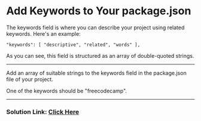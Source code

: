 # Add Keywords to Your package.json

The keywords field is where you can describe your project using related keywords. Here's an example:

`"keywords": [ "descriptive", "related", "words" ],`

As you can see, this field is structured as an array of double-quoted strings.

---

Add an array of suitable strings to the keywords field in the package.json file of your project.

One of the keywords should be "freecodecamp".

---

### Solution Link: [Click Here](https://boilerplate-npm.certified2003.repl.co)
